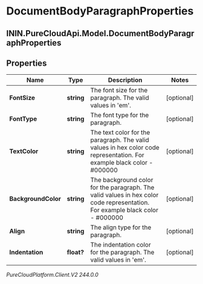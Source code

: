 # DocumentBodyParagraphProperties

## ININ.PureCloudApi.Model.DocumentBodyParagraphProperties

## Properties

|Name | Type | Description | Notes|
|------------ | ------------- | ------------- | -------------|
| **FontSize** | **string** | The font size for the paragraph. The valid values in &#39;em&#39;. | [optional] |
| **FontType** | **string** | The font type for the paragraph. | [optional] |
| **TextColor** | **string** | The text color for the paragraph. The valid values in hex color code representation. For example black color - #000000 | [optional] |
| **BackgroundColor** | **string** | The background color for the paragraph. The valid values in hex color code representation. For example black color - #000000 | [optional] |
| **Align** | **string** | The align type for the paragraph. | [optional] |
| **Indentation** | **float?** | The indentation color for the paragraph. The valid values in &#39;em&#39;. | [optional] |



_PureCloudPlatform.Client.V2 244.0.0_
